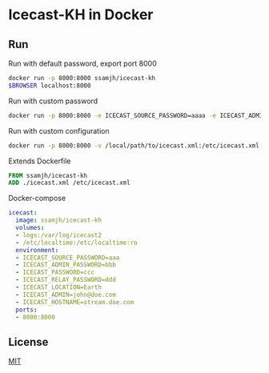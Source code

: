 # Icecast-KH in Docker

## Run

Run with default password, export port 8000

```bash
docker run -p 8000:8000 ssamjh/icecast-kh
$BROWSER localhost:8000
```

Run with custom password

```bash
docker run -p 8000:8000 -e ICECAST_SOURCE_PASSWORD=aaaa -e ICECAST_ADMIN_PASSWORD=bbbb -e ICECAST_PASSWORD=cccc -e ICECAST_RELAY_PASSWORD=dddd ssamjh/icecast-kh
```

Run with custom configuration

```bash
docker run -p 8000:8000 -v /local/path/to/icecast.xml:/etc/icecast.xml ssamjh/icecast-kh
```

Extends Dockerfile

```Dockerfile
FROM ssamjh/icecast-kh
ADD ./icecast.xml /etc/icecast.xml
```

Docker-compose

```yaml
icecast:
  image: ssamjh/icecast-kh
  volumes:
  - logs:/var/log/icecast2
  - /etc/localtime:/etc/localtime:ro
  environment:
  - ICECAST_SOURCE_PASSWORD=aaa
  - ICECAST_ADMIN_PASSWORD=bbb
  - ICECAST_PASSWORD=ccc
  - ICECAST_RELAY_PASSWORD=ddd
  - ICECAST_LOCATION=Earth
  - ICECAST_ADMIN=john@doe.com
  - ICECAST_HOSTNAME=stream.doe.com
  ports:
  - 8000:8000
```

## License

[MIT](https://github.com/ssamjh/docker-icecast-kh/blob/master/LICENSE.md)
